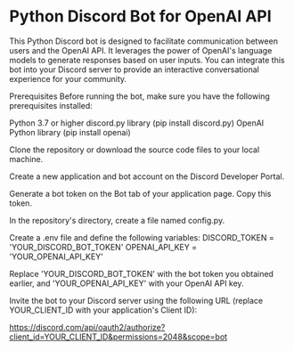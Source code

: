 ﻿# Python Discord Bot for OpenAI API
This Python Discord bot is designed to facilitate communication between users and the OpenAI API. It leverages the power of OpenAI's language models to generate responses based on user inputs. You can integrate this bot into your Discord server to provide an interactive conversational experience for your community.

Prerequisites
Before running the bot, make sure you have the following prerequisites installed:

Python 3.7 or higher
discord.py library (pip install discord.py)
OpenAI Python library (pip install openai)

Clone the repository or download the source code files to your local machine.

Create a new application and bot account on the Discord Developer Portal.

Generate a bot token on the Bot tab of your application page. Copy this token.

In the repository's directory, create a file named config.py.

Create a .env file and define the following variables:
DISCORD_TOKEN = 'YOUR_DISCORD_BOT_TOKEN'
OPENAI_API_KEY = 'YOUR_OPENAI_API_KEY'

Replace 'YOUR_DISCORD_BOT_TOKEN' with the bot token you obtained earlier, and 'YOUR_OPENAI_API_KEY' with your OpenAI API key.

Invite the bot to your Discord server using the following URL (replace YOUR_CLIENT_ID with your application's Client ID):

https://discord.com/api/oauth2/authorize?client_id=YOUR_CLIENT_ID&permissions=2048&scope=bot
